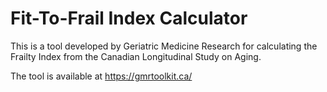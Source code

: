 # Fit-To-Frail Index Calculator

This is a tool developed by Geriatric Medicine Research for calculating the Frailty Index from the Canadian Longitudinal Study on Aging.

The tool is available at <https://gmrtoolkit.ca/>
